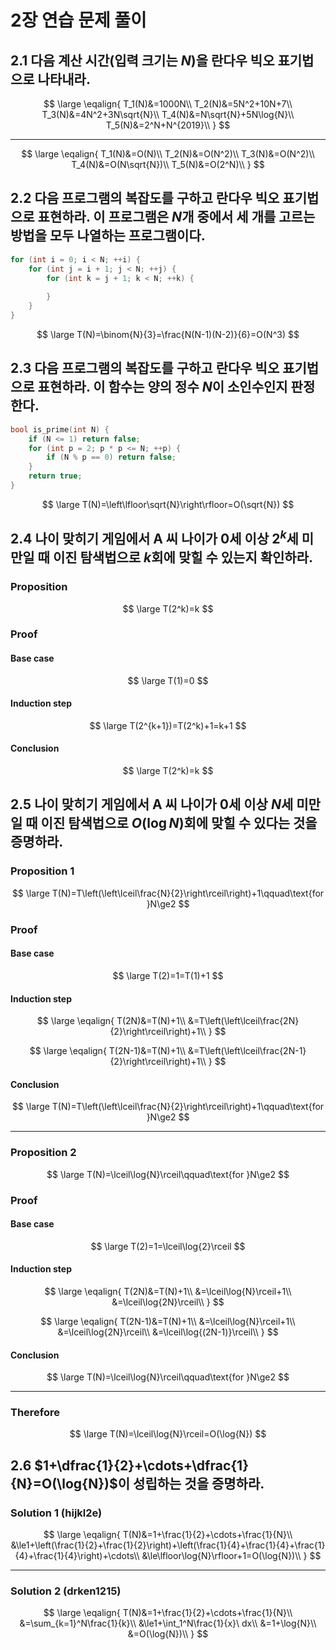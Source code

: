 # 2장 연습 문제 풀이

## 2.1 다음 계산 시간(입력 크기는 $N$)을 란다우 빅오 표기법으로 나타내라.

$$
\large
\eqalign{
T_1(N)&=1000N\\
T_2(N)&=5N^2+10N+7\\
T_3(N)&=4N^2+3N\sqrt{N}\\
T_4(N)&=N\sqrt{N}+5N\log{N}\\
T_5(N)&=2^N+N^{2019}\\
}
$$

***

$$
\large
\eqalign{
T_1(N)&=O(N)\\
T_2(N)&=O(N^2)\\
T_3(N)&=O(N^2)\\
T_4(N)&=O(N\sqrt{N})\\
T_5(N)&=O(2^N)\\
}
$$

## 2.2 다음 프로그램의 복잡도를 구하고 란다우 빅오 표기법으로 표현하라. 이 프로그램은 $N$개 중에서 세 개를 고르는 방법을 모두 나열하는 프로그램이다.

```c++
for (int i = 0; i < N; ++i) {
    for (int j = i + 1; j < N; ++j) {
        for (int k = j + 1; k < N; ++k) {
            
        }
    }
}
```

$$
\large
T(N)=\binom{N}{3}=\frac{N(N-1)(N-2)}{6}=O(N^3)
$$

## 2.3 다음 프로그램의 복잡도를 구하고 란다우 빅오 표기법으로 표현하라. 이 함수는 양의 정수 $N$이 소인수인지 판정한다.

```c++
bool is_prime(int N) {
    if (N <= 1) return false;
    for (int p = 2; p * p <= N; ++p) {
        if (N % p == 0) return false;
    }
    return true;
}
```

$$
\large
T(N)=\left\lfloor\sqrt{N}\right\rfloor=O(\sqrt{N})
$$

## 2.4 나이 맞히기 게임에서 A 씨 나이가 $0$세 이상 $2^k$세 미만일 때 이진 탐색법으로 $k$회에 맞힐 수 있는지 확인하라.

### Proposition

$$
\large
T(2^k)=k
$$

### Proof

#### Base case

$$
\large
T(1)=0
$$

#### Induction step

$$
\large
T(2^{k+1})=T(2^k)+1=k+1
$$

#### Conclusion

$$
\large
T(2^k)=k
$$

## 2.5 나이 맞히기 게임에서 A 씨 나이가 $0$세 이상 $N$세 미만일 때 이진 탐색법으로 $O(\log{N})$회에 맞힐 수 있다는 것을 증명하라.

### Proposition 1

$$
\large
T(N)=T\left(\left\lceil\frac{N}{2}\right\rceil\right)+1\qquad\text{for }N\ge2
$$

### Proof

#### Base case

$$
\large
T(2)=1=T(1)+1
$$

#### Induction step

$$
\large
\eqalign{
T(2N)&=T(N)+1\\
&=T\left(\left\lceil\frac{2N}{2}\right\rceil\right)+1\\
}
$$

$$
\large
\eqalign{
T(2N-1)&=T(N)+1\\
&=T\left(\left\lceil\frac{2N-1}{2}\right\rceil\right)+1\\
}
$$

#### Conclusion

$$
\large
T(N)=T\left(\left\lceil\frac{N}{2}\right\rceil\right)+1\qquad\text{for }N\ge2
$$

***

### Proposition 2

$$
\large
T(N)=\lceil\log{N}\rceil\qquad\text{for }N\ge2
$$

### Proof

#### Base case

$$
\large
T(2)=1=\lceil\log{2}\rceil
$$

#### Induction step

$$
\large
\eqalign{
T(2N)&=T(N)+1\\
&=\lceil\log{N}\rceil+1\\
&=\lceil\log{2N}\rceil\\
}
$$

$$
\large
\eqalign{
T(2N-1)&=T(N)+1\\
&=\lceil\log{N}\rceil+1\\
&=\lceil\log{2N}\rceil\\
&=\lceil\log{(2N-1)}\rceil\\
}
$$

#### Conclusion

$$
\large
T(N)=\lceil\log{N}\rceil\qquad\text{for }N\ge2
$$

***

### Therefore

$$
\large
T(N)=\lceil\log{N}\rceil=O(\log{N})
$$

## 2.6 $1+\dfrac{1}{2}+\cdots+\dfrac{1}{N}=O(\log{N})$이 성립하는 것을 증명하라.

### Solution 1 (hijkl2e)

$$
\large
\eqalign{
T(N)&=1+\frac{1}{2}+\cdots+\frac{1}{N}\\
&\le1+\left(\frac{1}{2}+\frac{1}{2}\right)+\left(\frac{1}{4}+\frac{1}{4}+\frac{1}{4}+\frac{1}{4}\right)+\cdots\\
&\le\lfloor\log{N}\rfloor+1=O(\log{N})\\
}
$$

***

### Solution 2 (drken1215)

$$
\large
\eqalign{
T(N)&=1+\frac{1}{2}+\cdots+\frac{1}{N}\\
&=\sum_{k=1}^N\frac{1}{k}\\
&\le1+\int_1^N\frac{1}{x}\ dx\\
&=1+\log{N}\\
&=O(\log{N})\\
}
$$

